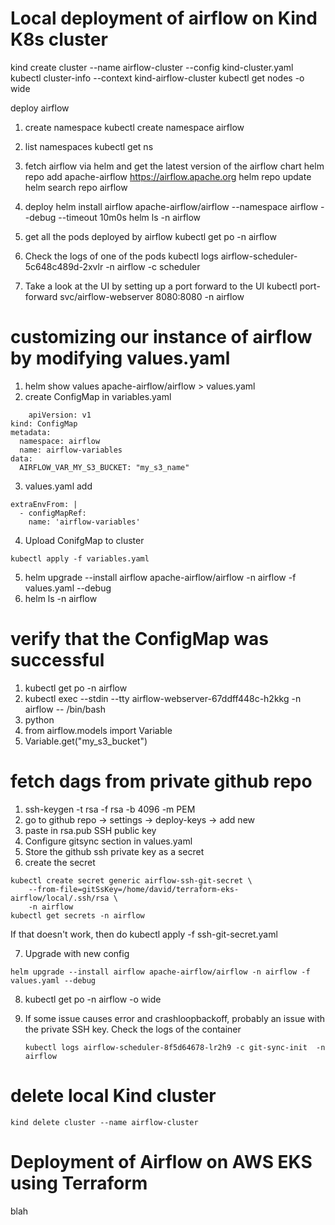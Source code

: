 # Local deployment of airflow on Kind K8s cluster
kind create cluster --name airflow-cluster --config kind-cluster.yaml 
kubectl cluster-info --context kind-airflow-cluster
kubectl get nodes -o wide

deploy airflow

1. create namespace
    kubectl create namespace airflow
2. list namespaces
    kubectl get ns
3. fetch airflow via helm and get the latest version of the airflow chart
    helm repo add apache-airflow https://airflow.apache.org
    helm repo update
    helm search repo airflow

4. deploy
    helm install airflow apache-airflow/airflow --namespace airflow --debug --timeout 10m0s
    helm ls -n airflow
5. get all the pods deployed by airflow
     kubectl get po -n airflow

6. Check the logs of one of the pods
    kubectl logs airflow-scheduler-5c648c489d-2xvlr -n airflow -c scheduler

7. Take a look at the UI by setting up a port forward to the UI
    kubectl port-forward svc/airflow-webserver 8080:8080 -n airflow

# customizing our instance of airflow by modifying values.yaml
1. helm show values apache-airflow/airflow > values.yaml
2. create ConfigMap in variables.yaml
```
    apiVersion: v1
kind: ConfigMap
metadata:
  namespace: airflow
  name: airflow-variables
data:
  AIRFLOW_VAR_MY_S3_BUCKET: "my_s3_name"
  ```

3. values.yaml add 
```
extraEnvFrom: |
  - configMapRef:
    name: 'airflow-variables'
```

4. Upload ConifgMap to cluster
```
kubectl apply -f variables.yaml
```

5. helm upgrade --install airflow apache-airflow/airflow -n airflow -f values.yaml --debug
6. helm ls -n airflow

# verify that the ConfigMap was successful
1. kubectl get po -n airflow
2. kubectl exec --stdin --tty airflow-webserver-67ddff448c-h2kkg -n airflow -- /bin/bash
3. python
4. from airflow.models import Variable
5. Variable.get("my_s3_bucket")



# fetch dags from private github repo
1. ssh-keygen -t rsa -f rsa -b 4096 -m PEM
2. go to github repo -> settings -> deploy-keys -> add new 
3. paste in rsa.pub SSH public key
4. Configure gitsync section in values.yaml
5. Store the github ssh private key as a secret
6. create the secret
```
kubectl create secret generic airflow-ssh-git-secret \
    --from-file=gitSsKey=/home/david/terraform-eks-airflow/local/.ssh/rsa \
    -n airflow
kubectl get secrets -n airflow
```

If that doesn't work, then do kubectl apply -f ssh-git-secret.yaml

7. Upgrade with new config
```
helm upgrade --install airflow apache-airflow/airflow -n airflow -f values.yaml --debug
```

8.  kubectl get po -n airflow -o wide

9. If some issue causes error and crashloopbackoff, probably an issue with the private SSH key. Check
   the logs of the container 
   ```
   kubectl logs airflow-scheduler-8f5d64678-lr2h9 -c git-sync-init  -n airflow
   ```

# delete local Kind cluster
```
kind delete cluster --name airflow-cluster
```

# Deployment of Airflow on AWS EKS using Terraform
blah